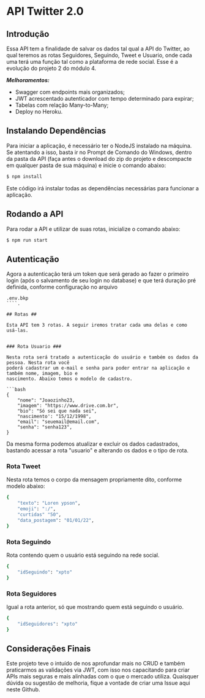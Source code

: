 # API Twitter 2.0

## Introdução

Essa API tem a finalidade de salvar os dados tal qual a API do Twitter, ao qual teremos as rotas
Seguidores, Seguindo, Tweet e Usuario, onde cada uma terá uma função tal como a plataforma
de rede social. Esse é a evolução do projeto 2 do módulo 4.

**_Melhoramentos:_**

- Swagger com endpoints mais organizados;
- JWT acrescentado autenticador com tempo determinado para expirar;
- Tabelas com relação Many-to-Many;
- Deploy no Heroku.

## Instalando Dependências

Para iniciar a aplicação, é necessário ter o NodeJS instalado na máquina.
Se atentando a isso, basta ir no Prompt de Comando do Windows, dentro da pasta da API (faça antes
o download do zip do projeto e descompacte em qualquer pasta de sua máquina) e inicie o comando
abaixo:

```bash
$ npm install
```

Este código irá instalar todas as dependências necessárias para funcionar a aplicação.

## Rodando a API

Para rodar a API e utilizar de suas rotas, inicialize o comando abaixo:

```bash
$ npm run start
```

## Autenticação

Agora a autenticação terá um token que será gerado ao fazer o primeiro login (após o salvamento de seu login no database) e que terá duração pré definida, conforme configuração no arquivo

`````
.env.bkp
````.

## Rotas ##

Esta API tem 3 rotas. A seguir iremos tratar cada uma delas e como usá-las.


### Rota Usuario ###

Nesta rota será tratado a autenticação do usuário e também os dados da pessoa. Nesta rota você
poderá cadastrar um e-mail e senha para poder entrar na aplicação e também nome, imagem, bio e
nascimento. Abaixo temos o modelo de cadastro.

```bash
{
	"nome": "Joaozinho23,
	"imagem": "https://www.drive.com.br",
	"bio": "Só sei que nada sei",
	"nascimento': "15/12/1998",
	"email": "seuemail@email.com",
	"senha": "senha123",
}
`````

Da mesma forma podemos atualizar e excluir os dados cadastrados, bastando acessar a rota
"usuario" e alterando os dados e o tipo de rota.

### Rota Tweet

Nesta rota temos o corpo da mensagem propriamente dito, conforme modelo abaixo:

```bash
{
	"texto": "Loren ypson",
	"emoji": ":/",
	"curtidas" "50",
	"data_postagem": "01/01/22",
}
```

### Rota Seguindo

Rota contendo quem o usuário está seguindo na rede social.

```bash
{
	"idSeguindo": "xpto"
}
```

### Rota Seguidores

Igual a rota anterior, só que mostrando quem está seguindo o usuário.

```bash
{
	"idSeguidores": "xpto"
}
```

## Considerações Finais

Este projeto teve o intuído de nos aprofundar mais no CRUD e também praticarmos as validações via JWT, com isso nos capacitando para criar APIs mais seguras e mais alinhadas
com o que o mercado utiliza. Quaisquer dúvida ou sugestão de melhoria, fique a vontade de criar uma Issue aqui neste Github.
